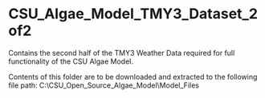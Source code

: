 # CSU_Algae_Model_TMY3_Dataset_2of2
Contains the second half of the TMY3 Weather Data required for full functionality of the CSU Algae Model. 

Contents of this folder are to be downloaded and extracted to the following file path: 
  C:\CSU_Open_Source_Algae_Model\Model_Files
